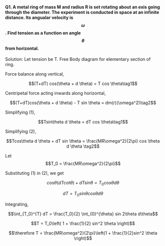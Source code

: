 <script src="https://cdn.mathjax.org/mathjax/latest/MathJax.js?config=TeX-AMS-MML_HTMLorMML" type="text/javascript"></script>

#### Q1. A metal ring of mass M and radius R is set rotating about an exis going through the diameter. The experiment is conducted in space at an infinite distance. Its angualar velocity is $$\omega$$. Find tension as a function on angle $$\theta$$ from horizontal.
Solution: 
Let tension be T.
Free Body diagram for elementary section of ring.

Force balance along vertical,

$$(T+dT) cos(\theta + d \theta) = T cos \theta\tag1$$ 

Centripetal force acting inwards along horizontal,

$$(T+dT)cos(\theta + d \theta) - T sin \theta = dm(r)(\omega^2)\tag2$$

Simplifying (1),

$$Tsin\theta d \theta = dT cos \theta\tag1$$

Simplifying (2),

$$Tcos\theta d \theta + dT sin \theta = \frac{MR\omega^2}{2\pi} cos \theta d \theta \tag2$$

Let  $$T_0 = \frac{MR\omega^2}{2\pi}$$

Substituting (1) in (2), we get

$$cos \theta (dT cot \theta) + dT sin \theta = T_0 cos \theta d \theta$$

$$dT = T_0 sin \theta cos \theta d \theta$$

Integrating,

$$\int_{T_0}^{T} dT = \frac{T_0}{2} \int_{0}^{\theta} sin 2\theta d\theta$$

$$T = T_0\left( 1 + \frac{1}{2} sin^2 \theta \right)$$

$$\therefore T = \frac{MR\omega^2}{2\pi}\left(1 + \frac{1}{2}sin^2 \theta \right)$$
